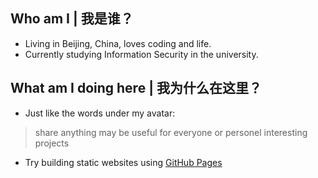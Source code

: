 ## Who am I | 我是谁？

* Living in Beijing, China, loves coding and life.
* Currently studying Information Security in the university.

## What am I doing here | 我为什么在这里？

* Just like the words under my avatar:
> share anything may be useful for everyone or personel interesting projects

* Try building static websites using [GitHub Pages](https://pages.github.com/)
